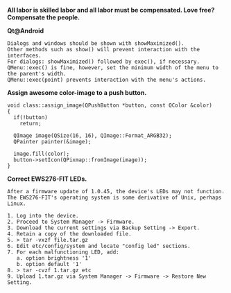 **All labor is skilled labor and all labor must be compensated. Love free? Compensate the people.**

**Qt@Android**
```
Dialogs and windows should be shown with showMaximized().
Other methods such as show() will prevent interaction with the interfaces.
For dialogs: showMaximized() followed by exec(), if necessary.
QMenu::exec() is fine, however, set the minimum width of the menu to the parent's width.
QMenu::exec(point) prevents interaction with the menu's actions.
```
**Assign awesome color-image to a push button.**
```
void class::assign_image(QPushButton *button, const QColor &color)
{
  if(!button)
    return;

  QImage image(QSize(16, 16), QImage::Format_ARGB32);
  QPainter painter(&image);

  image.fill(color);
  button->setIcon(QPixmap::fromImage(image));
}
```
**Correct EWS276-FIT LEDs.**
```
After a firmware update of 1.0.45, the device's LEDs may not function.
The EWS276-FIT's operating system is some derivative of Unix, perhaps Linux.

1. Log into the device.
2. Proceed to System Manager -> Firmware.
3. Download the current settings via Backup Setting -> Export.
4. Retain a copy of the downloaded file.
5. > tar -vxzf file.tar.gz
6. Edit etc/config/system and locate "config led" sections.
7. For each malfunctioning LED, add:
   a. option brightness '1'
   b. option default '1'
8. > tar -cvzf 1.tar.gz etc
9. Upload 1.tar.gz via System Manager -> Firmware -> Restore New Setting.
```
